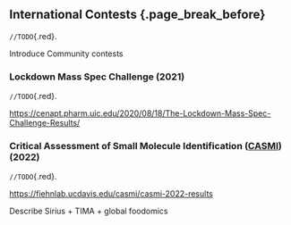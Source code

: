 ## International Contests {.page_break_before}

`//TODO`{.red}.

Introduce Community contests

### Lockdown Mass Spec Challenge (2021)

`//TODO`{.red}.

<https://cenapt.pharm.uic.edu/2020/08/18/The-Lockdown-Mass-Spec-Challenge-Results/>

### Critical Assessment of Small Molecule Identification ([CASMI](#casmi)) (2022)

`//TODO`{.red}.

<https://fiehnlab.ucdavis.edu/casmi/casmi-2022-results> 

Describe Sirius + TIMA + global foodomics
